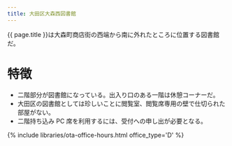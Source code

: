 ```yaml
---
title: 大田区大森西図書館
---
```


{{ page.title }}は大森町商店街の西端から南に外れたところに位置する図書館だ。

# 特徴

* 二階部分が図書館になっている。出入り口のある一階は休憩コーナーだ。
* 大田区の図書館としては珍しいことに閲覧室、閲覧席専用の壁で仕切られた部屋がない。
* 二階持ち込み PC 席を利用するには、受付への申し出が必要となる。

{% include libraries/ota-office-hours.html office_type='D' %}
